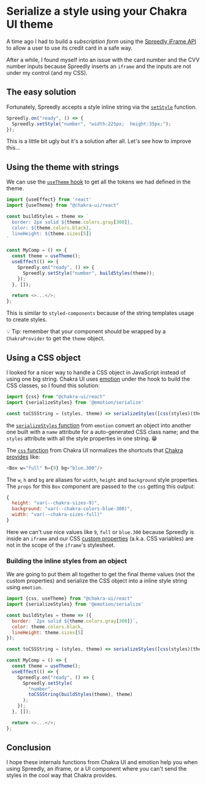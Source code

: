 # Serialize a style using your Chakra UI theme

A time ago I had to build a _subscription form_ using the [Spreedly iFrame API](https://docs.spreedly.com/reference/iframe/v1/) to allow a user to use its credit card in a safe way.

After a while, I found myself into an issue with the card number and the CVV number inputs because Spreedly inserts an `iframe` and the inputs are not under my control (and my CSS).

## The easy solution

Fortunately, Spreedly accepts a style inline string via the [`setStyle`](https://docs.spreedly.com/reference/iframe/v1/#setstyle) function.

```javascript
Spreedly.on("ready", () => {
  Spreedly.setStyle("number", "width:225px;  height:35px;");
});
```

This is a little bit ugly but it's a solution after all. Let's see how to improve this...

## Using the theme with strings

We can use the [`useTheme` hook](https://chakra-ui.com/docs/hooks/use-theme) to get all the tokens we had defined in the theme.

```javascript
import {useEffect} from 'react'
import {useTheme} from "@chakra-ui/react"

const buildStyles = theme => `
  border: 2px solid ${theme.colors.gray[300]},
  color: ${theme.colors.black},
  lineHeight: ${theme.sizes[5]}
`

const MyComp = () => {
  const theme = useTheme();
  useEffect(() => {
    Spreedly.on("ready", () => {
      Spreedly.setStyle("number", buildStyles(theme));
    });
  }, []);

  return <>...</>;
};
```

This is similar to `styled-components` because of the string templates usage to create styles.

💡 Tip: remember that your component should be wrapped by a `ChakraProvider` to get the `theme` object.

## Using a CSS object

I looked for a nicer way to handle a CSS object in JavaScript instead of using one big string. Chakra UI uses [emotion](https://emotion.sh/) under the hook to build the CSS classes, so I found this solution:

```javascript
import {css} from "@chakra-ui/react"
import {serializeStyles} from '@emotion/serialize'

const toCSSString = (styles, theme) => serializeStyles([css(styles)(theme)]).styles;
```

the [`serializeStyles` function](https://github.com/emotion-js/emotion/blob/main/packages/serialize/) from `emotion` convert an object into another one built with a `name` attribute for a auto-generated CSS class name; and the `styles` attribute with all the style properties in one string. 😁

The [`css` function](https://github.com/chakra-ui/chakra-ui/blob/main/packages/styled-system/src/css.ts) from Chakra UI normalizes the shortcuts that [Chakra provides](https://chakra-ui.com/docs/features/style-props) like:

```javascript
<Box w="full" h={9} bg="blue.300"/>
```

The `w`, `h` and `bg` are aliases for `width`, `height` and `background` style properties. The `props` for this `Box` component are passed to the `css` getting this output:

```javascript
{
  height: "var(--chakra-sizes-9)",
  background: "var(--chakra-colors-blue-300)",
​  width: "var(--chakra-sizes-full)"
}
```

Here we can't use nice values like `9`, `full` or `blue.300` because Spreedly is inside an `iframe` and our CSS [custom properties](https://developer.mozilla.org/en-US/docs/Web/CSS/--*) (a.k.a. CSS variables) are not in the scope of the `iframe`'s stylesheet.

### Building the inline styles from an object

We are going to put them all together to get the final theme values (not the custom properties) and serialize the CSS object into a inline style string using `emotion`.

```javascript
import {css, useTheme} from "@chakra-ui/react"
import {serializeStyles} from '@emotion/serialize'

const buildStyles = theme => ({
  border: `2px solid ${theme.colors.gray[300]}`,
  color: theme.colors.black,
  lineHeight: theme.sizes[5]
});

const toCSSString = (styles, theme) => serializeStyles([css(styles)(theme)]).styles;

const MyComp = () => {
  const theme = useTheme();
  useEffect(() => {
    Spreedly.on("ready", () => {
      Spreedly.setStyle(
        "number",
        toCSSString(buildStyles(theme), theme)
      );
    });
  }, []);

  return <>...</>;
};
```

## Conclusion

I hope these internals functions from Chakra UI and emotion help you when using Spreedly, an iframe, or a UI component where you can't send the styles in the cool way that Chakra provides.

